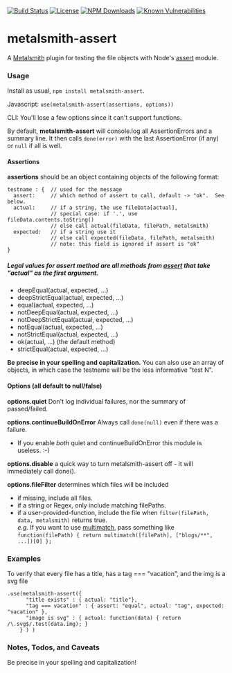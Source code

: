 [![Build Status](https://secure.travis-ci.org/MorganConrad/metalsmith-assert.png)](http://travis-ci.org/MorganConrad/metalsmith-assert)
[![License](http://img.shields.io/badge/license-MIT-A31F34.svg)](https://github.com/MorganConrad/metalsmith-assert)
[![NPM Downloads](http://img.shields.io/npm/dm/metalsmith-assert.svg)](https://www.npmjs.org/package/metalsmith-assert)
[![Known Vulnerabilities](https://snyk.io/test/github/morganconrad/metalsmith-assert/badge.svg)](https://snyk.io/test/github/morganconrad/metalsmith-assert)


# metalsmith-assert
A [Metalsmith](http://www.metalsmith.io/) plugin for testing the file objects with Node's [assert](https://nodejs.org/api/assert.html) module.  

### Usage

Install as usual,  `npm install metalsmith-assert`.

Javascript:  `use(metalsmith-assert(assertions, options))`

CLI: You'll lose a few options since it can't support functions.

By default, **metalsmith-assert** will console.log all AssertionErrors and a summary line.
It then calls `done(error)` with the last AssertionError (if any) or `null` if all is well.

#### Assertions

**assertions** should be an object containing objects of the following format:

    testname : {  // used for the message
      assert:     // which method of assert to call, default -> "ok".  See below.
      actual:     // if a string, the use fileData[actual],
                  // special case: if '.', use fileData.contents.toString()
                  // else call actual(fileData, filePath, metalsmith)
      expected:   // if a string use it
                  // else call expected(fileData, filePath, metalsmith)
                  // note: this field is ignored if assert is "ok"
    }

##### Legal values for assert method are all methods from [assert](https://nodejs.org/api/assert.html) that take "actual" as the first argument.

 - deepEqual(actual, expected, ...)
 - deepStrictEqual(actual, expected, ...)
 - equal(actual, expected, ...)
 - notDeepEqual(actual, expected, ...)
 - notDeepStrictEqual(actual, expected, ...)
 - notEqual(actual, expected, ...)
 - notStrictEqual(actual, expected, ...)
 - ok(actual, ...) (the default method)
 - strictEqual(actual, expected, ...)

**Be precise in your spelling and capitalization.**  You can also use an array of objects, in which case the testname will be the less informative "test N".


#### Options (all default to null/false)

**options.quiet**  Don't log individual failures, nor the summary of passed/failed.

**options.continueBuildOnError** Always call `done(null)` even if there was a failure.

 - If you enable _both_ quiet and continueBuildOnError this module is useless.  :-)

**options.disable** a quick way to turn metalsmith-assert off - it will immediately call done().

**options.fileFilter** determines which files will be included
 - if missing, include all files.
 - if a string or Regex, only include matching filePaths.
 - if a user-provided-function, include the file when `filter(filePath, data, metalsmith)` returns true.  
 _e.g._ If you want to use [multimatch](https://www.npmjs.com/package/multimatch), pass something like `function(filePath) { return multimatch([filePath], ["blogs/**", ...])[0] };`


### Examples

To verify that every file has a title, has a tag === "vacation", and the img is a svg file

    .use(metalsmith-assert({
          "title exists" : { actual: "title"},
          "tag === vacation" : { assert: "equal", actual: "tag", expected: "vacation" },
          "image is svg" : { actual: function(data) { return /\.svg$/.test(data.img); }
        } ) )



### Notes, Todos, and Caveats

Be precise in your spelling and capitalization!
